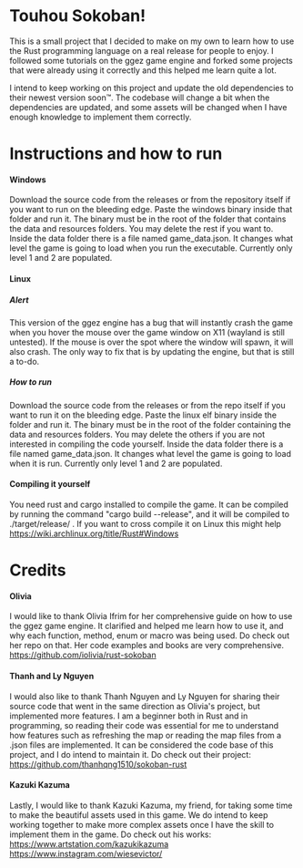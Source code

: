 # Touhou Sokoban! 

  This is a small project that I decided to make on my own to learn how to use the Rust programming language on a real release for people to enjoy. I followed some tutorials on the ggez game engine and forked some projects that were already using it correctly and this helped me learn quite a lot. 

  I intend to keep working on this project and update the old dependencies to their newest version soon™. The codebase will change a bit when the dependencies are updated, and some assets will be changed when I have enough knowledge to implement them correctly. 

   

# Instructions and how to run 

#### Windows 

Download the source code from the releases or from the repository itself if you want to run on the bleeding edge. Paste the windows binary inside that folder and run it. The binary must be in the root of the folder that contains the data and resources folders. You may delete the rest if you want to. Inside the data folder there is a file named game_data.json. It changes what level the game is going to load when you run the executable. Currently only level 1 and 2 are populated. 

#### Linux 

##### Alert 

This version of the ggez engine has a bug that will instantly crash the game when you hover the mouse over the game window on X11 (wayland is still untested). If the mouse is over the spot where the window will spawn, it will also crash. The only way to fix that is by updating the engine, but that is still a to-do. 

##### How to run 

Download the source code from the releases or from the repo itself if you want to run it on the bleeding edge. Paste the linux elf binary inside the folder and run it. The binary must be in the root of the folder containing the data and resources folders. You may delete the others if you are not interested in compiling the code yourself. Inside the data folder there is a file named game_data.json. It changes what level the game is going to load when it is run. Currently only level 1 and 2 are populated. 

#### Compiling it yourself 

You need rust and cargo installed to compile the game. It can be compiled by running the command "cargo build --release", and it will be compiled to ./target/release/ . If you want to cross compile it on Linux this might help https://wiki.archlinux.org/title/Rust#Windows 

# Credits 

#### Olivia 

I would like to thank Olivia Ifrim for her comprehensive guide on how to use the ggez game engine. It clarified and helped me learn how to use it, and why each function, method, enum or macro was being used. Do check out her repo on that. Her code examples and books are very comprehensive. https://github.com/iolivia/rust-sokoban 

#### Thanh and Ly Nguyen 

I would also like to thank Thanh Nguyen and Ly Nguyen for sharing their source code that went in the same direction as Olivia's project, but implemented more features. I am a beginner both in Rust and in programming, so reading their code was essential for me to understand how features such as refreshing the map or reading the map files from a .json files are implemented. It can be considered the code base of this project, and I do intend to maintain it. Do check out their project: https://github.com/thanhqng1510/sokoban-rust 

#### Kazuki Kazuma 

Lastly, I would like to thank Kazuki Kazuma, my friend, for taking some time to make the beautiful assets used in this game. We do intend to keep working together to make more complex assets once I have the skill to implement them in the game. Do check out his works: https://www.artstation.com/kazukikazuma https://www.instagram.com/wiesevictor/ 
